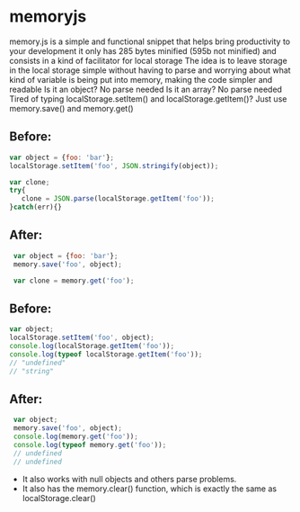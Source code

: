 # memoryjs
 memory.js is a simple and functional snippet that helps bring productivity to your development
 it only has 285 bytes minified (595b not minified) and consists in a kind of facilitator for local storage
 The idea is to leave storage in the local storage simple without having to parse and worrying about what kind of variable is being put into memory, making the code simpler and readable
 Is it an object? No parse needed
 Is it an array?  No parse needed
 Tired of typing localStorage.setItem() and localStorage.getItem()?
 Just use memory.save() and memory.get()

## Before:
 ```javascript
 var object = {foo: 'bar'};
 localStorage.setItem('foo', JSON.stringify(object));

 var clone;
 try{
    clone = JSON.parse(localStorage.getItem('foo'));
 }catch(err){}
 ```
## After:
```javascript
 var object = {foo: 'bar'};
 memory.save('foo', object);

 var clone = memory.get('foo');
```

## Before:
 ```javascript
 var object;
 localStorage.setItem('foo', object);
 console.log(localStorage.getItem('foo'));
 console.log(typeof localStorage.getItem('foo'));
 // "undefined"
 // "string"
 ```
## After:
```javascript
 var object;
 memory.save('foo', object);
 console.log(memory.get('foo'));
 console.log(typeof memory.get('foo'));
 // undefined
 // undefined
```

- It also works with null objects and others parse problems.
- It also has the memory.clear() function, which is exactly the same as localStorage.clear()
